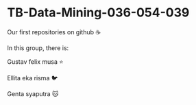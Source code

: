 # TB-Data-Mining-036-054-039
Our first repositories on github :coffee:

In this group, there is:

Gustav felix musa :star:

Ellita eka risma :bird:

Genta syaputra :cat:
